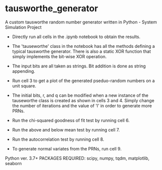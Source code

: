 # tausworthe_generator
A custom tausworthe random number generator written in Python - System Simulation Project


- Directly run all cells in the .ipynb notebook to obtain the results.

- The 'tauseworthe' class in the notebook has all the methods defining a typical
tausworthe generator. There is also a static XOR function that simply 
implements the bit-wise XOR operation. 

- The input bits are all taken as strings. Bit addition is done as string appending.

- Run cell 3 to get a plot of the generated pseduo-random numbers on a unit square.

- The initial bits, r, and q can be modified when a new instance of the tauseworthe
class is created as shown in cells 3 and 4. Simply change the number of iterations
and the value of 'l' in order to generate more PRNs.

- Run the chi-squared goodness of fit test by running cell 6.

- Run the above and below mean test by running cell 7.

- Run the autocorrelation test by running cell 8.

- To generate normal variates from the PRNs, run cell 9.


Python ver. 3.7+
PACKAGES REQUIRED: scipy, numpy, tqdm, matplotlib, seaborn
